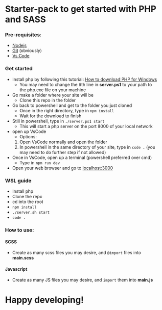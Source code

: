 # Starter-pack to get started with PHP and SASS

### Pre-requisites:

- <a href="https://nodejs.org/en/download/prebuilt-installer">Nodejs</a>
- <a href="https://git-scm.com/downloads">Git</a> (obviously)
- <a href="https://code.visualstudio.com/download">Vs Code</a>

### Get started

- Install php by following this tutorial: <a href="https://www.geeksforgeeks.org/how-to-install-php-in-windows-10/">How to download PHP for Windows</a>
  - You may need to change the 6th line in **server.ps1** to your path to the php.exe file on your machine
- Go make a folder where your site will be
  - Clone this repo in the folder
- Go back to powershell and get to the folder you just cloned
  - Once in the right directory, type in `npm install`
  - Wait for the download to finish
- Still in powershell, type in `./server.ps1 start`
  - This will start a php server on the port 8000 of your local network
- open up VsCode
  - Options:
  1. Open VsCode normally and open the folder
  2. In powershell in the same directory of your site, type in `code .` (you may need to do further step if not allowed)
- Once in VsCode, open up a terminal (powershell preferred over cmd)
  - Type in `npm run dev`
- Open your web browser and go to <a href="http://localhost:3000">localhost:3000</a>

### WSL guide
- Install php
- Clone the repo
- cd into the root
- `npm install`
- `./server.sh start`
- `code .`

### How to use:

#### SCSS

- Create as many scss files you may desire, and `@import` files into **main.scss**

#### Javascript

- Create as many JS files you may desire, and `import` them into **main.js**

# Happy developing!
